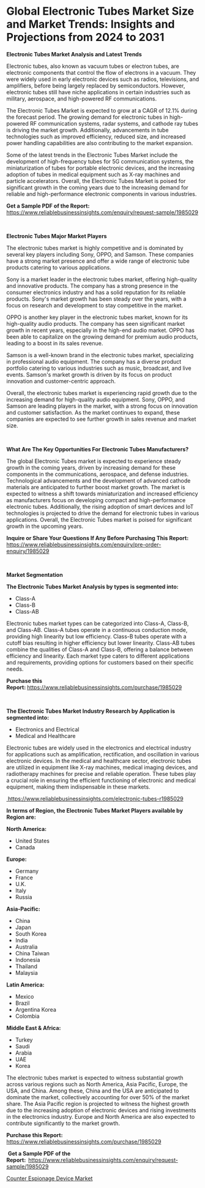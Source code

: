 <p><h1>Global Electronic Tubes Market Size and Market Trends: Insights and Projections from 2024 to 2031</h1></p><p><strong>Electronic Tubes Market Analysis and Latest Trends</strong></p>
<p><p>Electronic tubes, also known as vacuum tubes or electron tubes, are electronic components that control the flow of electrons in a vacuum. They were widely used in early electronic devices such as radios, televisions, and amplifiers, before being largely replaced by semiconductors. However, electronic tubes still have niche applications in certain industries such as military, aerospace, and high-powered RF communications.</p><p>The Electronic Tubes Market is expected to grow at a CAGR of 12.1% during the forecast period. The growing demand for electronic tubes in high-powered RF communication systems, radar systems, and cathode ray tubes is driving the market growth. Additionally, advancements in tube technologies such as improved efficiency, reduced size, and increased power handling capabilities are also contributing to the market expansion.</p><p>Some of the latest trends in the Electronic Tubes Market include the development of high-frequency tubes for 5G communication systems, the miniaturization of tubes for portable electronic devices, and the increasing adoption of tubes in medical equipment such as X-ray machines and particle accelerators. Overall, the Electronic Tubes Market is poised for significant growth in the coming years due to the increasing demand for reliable and high-performance electronic components in various industries.</p></p>
<p><strong>Get a Sample PDF of the Report:&nbsp;</strong> <a href="https://www.reliablebusinessinsights.com/enquiry/request-sample/1985029">https://www.reliablebusinessinsights.com/enquiry/request-sample/1985029</a></p>
<p>&nbsp;</p>
<p><strong>Electronic Tubes Major Market Players</strong></p>
<p><p>The electronic tubes market is highly competitive and is dominated by several key players including Sony, OPPO, and Samson. These companies have a strong market presence and offer a wide range of electronic tube products catering to various applications.</p><p>Sony is a market leader in the electronic tubes market, offering high-quality and innovative products. The company has a strong presence in the consumer electronics industry and has a solid reputation for its reliable products. Sony's market growth has been steady over the years, with a focus on research and development to stay competitive in the market.</p><p>OPPO is another key player in the electronic tubes market, known for its high-quality audio products. The company has seen significant market growth in recent years, especially in the high-end audio market. OPPO has been able to capitalize on the growing demand for premium audio products, leading to a boost in its sales revenue.</p><p>Samson is a well-known brand in the electronic tubes market, specializing in professional audio equipment. The company has a diverse product portfolio catering to various industries such as music, broadcast, and live events. Samson's market growth is driven by its focus on product innovation and customer-centric approach.</p><p>Overall, the electronic tubes market is experiencing rapid growth due to the increasing demand for high-quality audio equipment. Sony, OPPO, and Samson are leading players in the market, with a strong focus on innovation and customer satisfaction. As the market continues to expand, these companies are expected to see further growth in sales revenue and market size.</p></p>
<p>&nbsp;</p>
<p><strong>What Are The Key Opportunities For Electronic Tubes Manufacturers?</strong></p>
<p><p>The global Electronic Tubes market is expected to experience steady growth in the coming years, driven by increasing demand for these components in the communications, aerospace, and defense industries. Technological advancements and the development of advanced cathode materials are anticipated to further boost market growth. The market is expected to witness a shift towards miniaturization and increased efficiency as manufacturers focus on developing compact and high-performance electronic tubes. Additionally, the rising adoption of smart devices and IoT technologies is projected to drive the demand for electronic tubes in various applications. Overall, the Electronic Tubes market is poised for significant growth in the upcoming years.</p></p>
<p><strong>Inquire or Share Your Questions If Any Before Purchasing This Report:</strong> <a href="https://www.reliablebusinessinsights.com/enquiry/pre-order-enquiry/1985029">https://www.reliablebusinessinsights.com/enquiry/pre-order-enquiry/1985029</a></p>
<p>&nbsp;</p>
<p><strong>Market Segmentation</strong></p>
<p><strong>The Electronic Tubes Market Analysis by types is segmented into:</strong></p>
<p><ul><li>Class-A</li><li>Class-B</li><li>Class-AB</li></ul></p>
<p><p>Electronic tubes market types can be categorized into Class-A, Class-B, and Class-AB. Class-A tubes operate in a continuous conduction mode, providing high linearity but low efficiency. Class-B tubes operate with a cutoff bias resulting in higher efficiency but lower linearity. Class-AB tubes combine the qualities of Class-A and Class-B, offering a balance between efficiency and linearity. Each market type caters to different applications and requirements, providing options for customers based on their specific needs.</p></p>
<p><strong>Purchase this Report:&nbsp;</strong><a href="https://www.reliablebusinessinsights.com/purchase/1985029">https://www.reliablebusinessinsights.com/purchase/1985029</a></p>
<p>&nbsp;</p>
<p><strong>The Electronic Tubes Market Industry Research by Application is segmented into:</strong></p>
<p><ul><li>Electronics and Electrical</li><li>Medical and Healthcare</li></ul></p>
<p><p>Electronic tubes are widely used in the electronics and electrical industry for applications such as amplification, rectification, and oscillation in various electronic devices. In the medical and healthcare sector, electronic tubes are utilized in equipment like X-ray machines, medical imaging devices, and radiotherapy machines for precise and reliable operation. These tubes play a crucial role in ensuring the efficient functioning of electronic and medical equipment, making them indispensable in these markets.</p></p>
<p><a href="https://www.reliablebusinessinsights.com/electronic-tubes-r1985029">&nbsp;https://www.reliablebusinessinsights.com/electronic-tubes-r1985029</a></p>
<p><strong>In terms of Region, the Electronic Tubes Market Players available by Region are:</strong></p>
<p>
    <p> <strong> North America: </strong>
        <ul>
            <li>United States</li>
            <li>Canada</li>
        </ul>
        </p> 
    <p> <strong> Europe: </strong>
        <ul>
            <li>Germany</li>
            <li>France</li>
            <li>U.K.</li>
            <li>Italy</li>
            <li>Russia</li>
        </ul>
        </p> 
    <p> <strong> Asia-Pacific: </strong>
        <ul>
            <li>China</li>
            <li>Japan</li>
            <li>South Korea</li>
            <li>India</li>
            <li>Australia</li>
            <li>China Taiwan</li>
            <li>Indonesia</li>
            <li>Thailand</li>
            <li>Malaysia</li>
        </ul>
        </p> 
    <p> <strong> Latin America: </strong>
        <ul>
            <li>Mexico</li>
            <li>Brazil</li>
            <li>Argentina Korea</li>
            <li>Colombia</li>
        </ul>
        </p> 
    <p> <strong> Middle East & Africa: </strong>
        <ul>
            <li>Turkey</li>
            <li>Saudi</li>
            <li>Arabia</li>
            <li>UAE</li>
            <li>Korea</li>
        </ul>
    </p>
    </p>
<p><p>The electronic tubes market is expected to witness substantial growth across various regions such as North America, Asia Pacific, Europe, the USA, and China. Among these, China and the USA are anticipated to dominate the market, collectively accounting for over 50% of the market share. The Asia Pacific region is projected to witness the highest growth due to the increasing adoption of electronic devices and rising investments in the electronics industry. Europe and North America are also expected to contribute significantly to the market growth.</p></p>
<p><strong>Purchase this Report: </strong><a href="https://www.reliablebusinessinsights.com/purchase/1985029">https://www.reliablebusinessinsights.com/purchase/1985029</a></p>
<p>&nbsp;<strong>Get a Sample PDF of the Report:&nbsp;&nbsp;</strong><a href="https://www.reliablebusinessinsights.com/enquiry/request-sample/1985029">https://www.reliablebusinessinsights.com/enquiry/request-sample/1985029</a></p>
<p><strong></strong></p>
<p><p><a href="https://medium.com/@cloydrenner_30555/counter-espionage-device-market-forecast-global-market-trends-and-analysis-from-2024-to-2031-57bfc5257ef3">Counter Espionage Device Market</a></p></p>